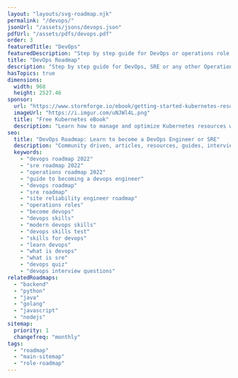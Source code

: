 ```yaml
---
layout: "layouts/svg-roadmap.njk"
permalink: "/devops/"
jsonUrl: "/assets/jsons/devops.json"
pdfUrl: "/assets/pdfs/devops.pdf"
order: 3
featuredTitle: "DevOps"
featuredDescription: "Step by step guide for DevOps or operations role in 2022"
title: "DevOps Roadmap"
description: "Step by step guide for DevOps, SRE or any other Operations Role in 2022"
hasTopics: true
dimensions:
  width: 968
  height: 2527.46
sponsor:
  url: "https://www.stormforge.io/ebook/getting-started-kubernetes-resource-management-optimization/?utm_medium=referral&utm_source=roadmap-sh&utm_campaign=ebook_get-started-k8s-resource-mgmt"
  imageUrl: "https://i.imgur.com/uNJWl4L.png"
  title: "Free Kubernetes eBook"
  description: "Learn how to manage and optimize Kubernetes resources with this free eBook."
seo:
  title: "DevOps Roadmap: Learn to become a DevOps Engineer or SRE"
  description: "Community driven, articles, resources, guides, interview questions, quizzes for DevOps. Learn to become a modern DevOps engineer by following the steps, skills, resources and guides listed in this roadmap."
  keywords:
    - "devops roadmap 2022"
    - "sre roadmap 2022"
    - "operations roadmap 2022"
    - "guide to becoming a devops engineer"
    - "devops roadmap"
    - "sre roadmap"
    - "site reliability engineer roadmap"
    - "operations roles"
    - "become devops"
    - "devops skills"
    - "modern devops skills"
    - "devops skills test"
    - "skills for devops"
    - "learn devops"
    - "what is devops"
    - "what is sre"
    - "devops quiz"
    - "devops interview questions"
relatedRoadmaps:
  - "backend"
  - "python"
  - "java"
  - "golang"
  - "javascript"
  - "nodejs"
sitemap:
  priority: 1
  changefreq: "monthly"
tags:
  - "roadmap"
  - "main-sitemap"
  - "role-roadmap"
---
```


